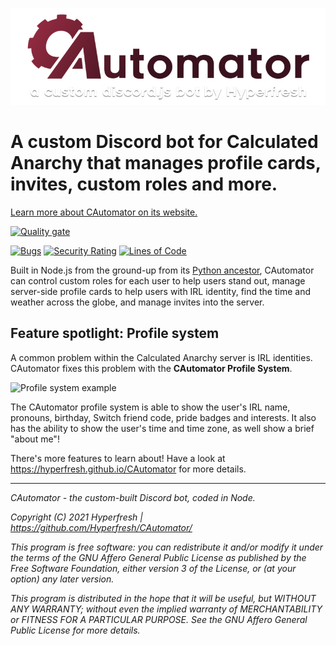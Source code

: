 ![CAutomator logo](./resources/logo.png)
# A custom Discord bot for Calculated Anarchy that manages profile cards, invites, custom roles and more.
[Learn more about CAutomator on its website.](https://hyperfresh.github.io/CAutomator)

[![Quality gate](https://sonarcloud.io/api/project_badges/quality_gate?project=Hyperfresh_CAutomator)](https://sonarcloud.io/dashboard?id=Hyperfresh_CAutomator)

[![Bugs](https://sonarcloud.io/api/project_badges/measure?project=Hyperfresh_CAutomator&metric=bugs)](https://sonarcloud.io/dashboard?id=Hyperfresh_CAutomator)
[![Security Rating](https://sonarcloud.io/api/project_badges/measure?project=Hyperfresh_CAutomator&metric=security_rating)](https://sonarcloud.io/dashboard?id=Hyperfresh_CAutomator)
[![Lines of Code](https://sonarcloud.io/api/project_badges/measure?project=Hyperfresh_CAutomator&metric=ncloc)](https://sonarcloud.io/dashboard?id=Hyperfresh_CAutomator)


Built in Node.js from the ground-up from its [Python ancestor](https://github.com/hyperfresh/CAutomator-Legacy), CAutomator can control custom roles for each user to help users stand out, manage server-side profile cards to help users with IRL identity, find the time and weather across the globe, and manage invites into the server. 

## Feature spotlight: Profile system

A common problem within the Calculated Anarchy server is IRL identities. CAutomator fixes this problem with the **CAutomator Profile System**.

![Profile system example](https://media.discordapp.net/attachments/822673098637574184/823117284741611550/unknown.png?width=346&height=585)

The CAutomator profile system is able to show the user's IRL name, pronouns, birthday, Switch friend code, pride badges and interests. It also has the ability to show the user's time and time zone, as well show a brief "about me"!

There's more features to learn about! Have a look at https://hyperfresh.github.io/CAutomator for more details.

---

*CAutomator - the custom-built Discord bot, coded in Node.*

*Copyright (C) 2021 Hyperfresh | https://github.com/Hyperfresh/CAutomator/*

*This program is free software: you can redistribute it and/or modify
it under the terms of the GNU Affero General Public License as published by
the Free Software Foundation, either version 3 of the License, or
(at your option) any later version.*

*This program is distributed in the hope that it will be useful,
but WITHOUT ANY WARRANTY; without even the implied warranty of
MERCHANTABILITY or FITNESS FOR A PARTICULAR PURPOSE.  See the
GNU Affero General Public License for more details.*
